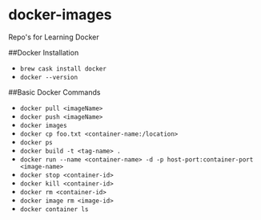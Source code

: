 # docker-images
Repo's for Learning Docker

##Docker Installation

- `brew cask install docker`
- `docker --version`


##Basic Docker Commands

- `docker pull <imageName>`
- `docker push <imageName>`
- `docker images`
- `docker cp foo.txt <container-name:/location>`
- `docker ps`
- `docker build -t <tag-name> .`
- `docker run --name <container-name> -d -p host-port:container-port <image-name>`
- `docker stop <container-id>`
- `docker kill <container-id>`
- `docker rm <container-id>`
- `docker image rm <image-id>`
-  `docker container ls`
